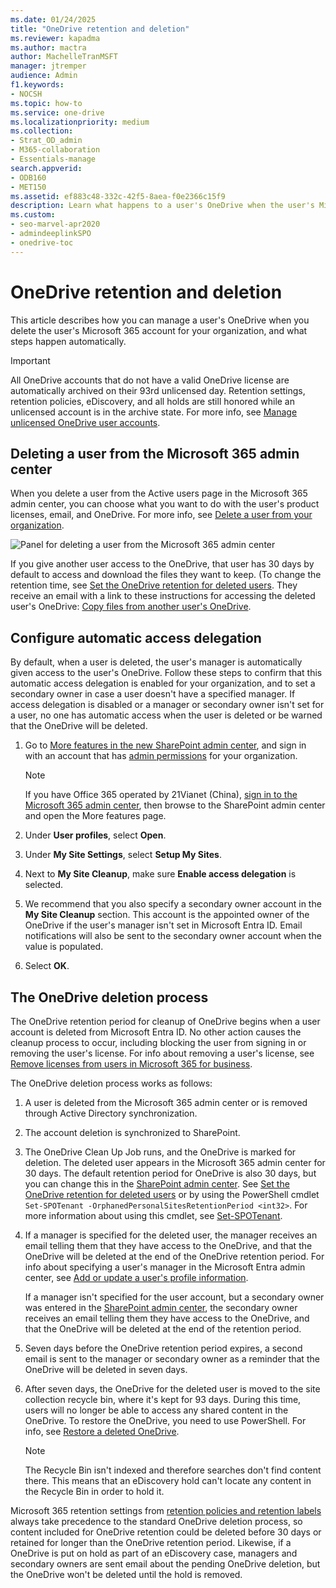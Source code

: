 ```yaml
---
ms.date: 01/24/2025
title: "OneDrive retention and deletion"
ms.reviewer: kapadma
ms.author: mactra
author: MachelleTranMSFT
manager: jtremper
audience: Admin
f1.keywords:
- NOCSH
ms.topic: how-to
ms.service: one-drive
ms.localizationpriority: medium
ms.collection: 
- Strat_OD_admin
- M365-collaboration
- Essentials-manage
search.appverid:
- ODB160
- MET150
ms.assetid: ef883c48-332c-42f5-8aea-f0e2366c15f9
description: Learn what happens to a user's OneDrive when the user's Microsoft 365 account for the organization is deleted.
ms.custom: 
- seo-marvel-apr2020
- admindeeplinkSPO
- onedrive-toc
---
```


# OneDrive retention and deletion

This article describes how you can manage a user's OneDrive when you delete the user's Microsoft 365 account for your organization, and what steps happen automatically.

> [!IMPORTANT]
> All OneDrive accounts that do not have a valid OneDrive license are automatically archived on their 93rd unlicensed day.  Retention settings, retention policies, eDiscovery, and all holds are still honored while an unlicensed account is in the archive state. For more info, see [Manage unlicensed OneDrive user accounts](unlicensed-onedrive-accounts.md).

## Deleting a user from the Microsoft 365 admin center

When you delete a user from the Active users page in the Microsoft 365 admin center, you can choose what you want to do with the user's product licenses, email, and OneDrive. For more info, see [Delete a user from your organization](/office365/admin/add-users/delete-a-user).

![Panel for deleting a user from the Microsoft 365 admin center](media/delete-user-m365.png)

If you give another user access to the OneDrive, that user has 30 days by default to access and download the files they want to keep. (To change the retention time, see [Set the OneDrive retention for deleted users](set-retention.md). They receive an email with a link to these instructions for accessing the deleted user's OneDrive: [Copy files from another user's OneDrive](https://support.microsoft.com/office/copy-files-from-another-person-s-onedrive-7eb33f7d-6540-488f-afaf-56043828e47b).
  
## Configure automatic access delegation

By default, when a user is deleted, the user's manager is automatically given access to the user's OneDrive. Follow these steps to confirm that this automatic access delegation is enabled for your organization, and to set a secondary owner in case a user doesn't have a specified manager. If access delegation is disabled or a manager or secondary owner isn't set for a user, no one has automatic access when the user is deleted or be warned that the OneDrive will be deleted.
  
1. Go to [More features in the new SharePoint admin center](https://go.microsoft.com/fwlink/?linkid=2185077), and sign in with an account that has [admin permissions](/sharepoint/sharepoint-admin-role) for your organization.

    >[!Note]
    >If you have Office 365 operated by 21Vianet (China), [sign in to the Microsoft 365 admin center](https://go.microsoft.com/fwlink/p/?linkid=850627), then browse to the SharePoint admin center and open the More features page.

2. Under **User profiles**, select **Open**.

3. Under **My Site Settings**, select **Setup My Sites**.

4. Next to **My Site Cleanup**, make sure **Enable access delegation** is selected.

5. We recommend that you also specify a secondary owner account in the **My Site Cleanup** section. This account is the appointed owner of the OneDrive if the user's manager isn't set in Microsoft Entra ID. Email notifications will also be sent to the secondary owner account when the value is populated.

6. Select **OK**.
  
## The OneDrive deletion process

The OneDrive retention period for cleanup of OneDrive begins when a user account is deleted from Microsoft Entra ID. No other action causes the cleanup process to occur, including blocking the user from signing in or removing the user's license. For info about removing a user's license, see [Remove licenses from users in Microsoft 365 for business](/office365/admin/subscriptions-and-billing/remove-licenses-from-users).

The OneDrive deletion process works as follows:

1. A user is deleted from the Microsoft 365 admin center or is removed through Active Directory synchronization.

2. The account deletion is synchronized to SharePoint.

3. The OneDrive Clean Up Job runs, and the OneDrive is marked for deletion. The deleted user appears in the Microsoft 365 admin center for 30 days. The default retention period for OneDrive is also 30 days, but you can change this in the [SharePoint admin center](https://go.microsoft.com/fwlink/?linkid=2185219). See [Set the OneDrive retention for deleted users](set-retention.md) or by using the PowerShell cmdlet `Set-SPOTenant -OrphanedPersonalSitesRetentionPeriod <int32>`. For more information about using this cmdlet, see [Set-SPOTenant](/powershell/module/sharepoint-online/set-spotenant).

4. If a manager is specified for the deleted user, the manager receives an email telling them that they have access to the OneDrive, and that the OneDrive will be deleted at the end of the OneDrive retention period. For info about specifying a user's manager in the Microsoft Entra admin center, see [Add or update a user's profile information](/azure/active-directory/fundamentals/active-directory-users-profile-azure-portal).

    If a manager isn't specified for the user account, but a secondary owner was entered in the [SharePoint admin center](https://go.microsoft.com/fwlink/?linkid=2185219), the secondary owner receives an email telling them they have access to the OneDrive, and that the OneDrive will be deleted at the end of the retention period.

5. Seven days before the OneDrive retention period expires, a second email is sent to the manager or secondary owner as a reminder that the OneDrive will be deleted in seven days.

6. After seven days, the OneDrive for the deleted user is moved to the site collection recycle bin, where it's kept for 93 days. During this time, users will no longer be able to access any shared content in the OneDrive. To restore the OneDrive, you need to use PowerShell. For info, see [Restore a deleted OneDrive](restore-deleted-onedrive.md).

    > [!NOTE]
    > The Recycle Bin isn't indexed and therefore searches don't find content there. This means that an eDiscovery hold can't locate any content in the Recycle Bin in order to hold it.
  
Microsoft 365 retention settings from [retention policies and retention labels](/microsoft-365/compliance/retention) always take precedence to the standard OneDrive deletion process, so content included for OneDrive retention could be deleted before 30 days or retained for longer than the OneDrive retention period. Likewise, if a OneDrive is put on hold as part of an eDiscovery case, managers and secondary owners are sent email about the pending OneDrive deletion, but the OneDrive won't be deleted until the hold is removed.

